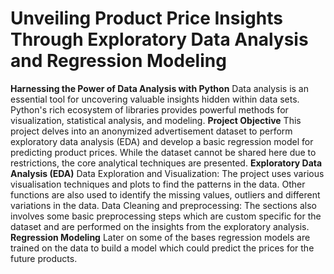 # Unveiling Product Price Insights Through Exploratory Data Analysis and Regression Modeling

**Harnessing the Power of Data Analysis with Python**
Data analysis is an essential tool for uncovering valuable insights hidden within data sets. Python's rich ecosystem of libraries provides powerful methods for visualization, statistical analysis, and modeling.
**Project Objective**
 This project delves into an anonymized advertisement dataset to perform exploratory data analysis (EDA) and develop a basic regression model for predicting product prices. While the dataset cannot be shared here due to restrictions, the core analytical techniques are presented.
**Exploratory Data Analysis (EDA)**
Data Exploration and Visualization: The project uses various visualisation techniques and plots to find the patterns in the data. Other functions are also used to identify the missing values, outliers and different variations in the data.
Data Cleaning and preprocessing: The sections also involves some basic preprocessing steps which are custom specific for the dataset and are performed on the insights from the exploratory analysis.
**Regression Modeling**
Later on some of the bases regression models are trained on the data to build a model which could predict the prices for the future products.

